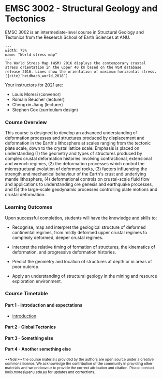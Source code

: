 # EMSC 3002 - Structural Geology and Tectonics

EMSC 3002 is an intermediate-level course in Structural Geology and Tectonics from the Research School of Earth Sciences at ANU.

```{figure} https://www.researchgate.net/profile/Oliver-Heidbach/publication/327061751/figure/fig2/AS:675475772940291@1538057382465/The-World-Stress-Map-WSM-2016-displays-the-contemporary-crustal-stress-orientation-in_W640.jpg
---
width: 75%
name: "World stress map"
---
The World Stress Map (WSM) 2016 displays the contemporary crustal stress orientation in the upper 40 km based on the WSM database release 2016. Lines show the orientation of maximum horizontal stress. ({cite}`heidbach_world_2018`)
```

Your instructors for 2021 are:

  - Louis Moresi (convenor)
  - Romain Beucher (lecturer)
  - Chengxin Jiang (lecturer)
  - Stephen Cox (curriculum design)


### Course Overview

This course is designed to develop an advanced understanding of deformation processes and structures produced by displacement and deformation in the Earth's lithosphere at scales ranging from the tectonic plate scale, down to the crystal lattice scale. Emphasis is placed on understanding (1) the geometry and types of structures produced by complex crustal deformation histories involving contractional, extensional and wrench regimes, (2) the deformation processes which control the microstructural evolution of deformed rocks, (3) factors influencing the strength and mechanical behaviour of the Earth's crust and underlying mantle lithosphere, (4) deformational controls on crustal-scale fluid flow and applications to understanding ore genesis and earthquake processes, and (5) the large-scale geodynamic processes controlling plate motions and crustal deformation.

<!-- Note, we will have to adjust the above to match our content without really changing anything !! -->

### Learning Outcomes

Upon successful completion, students will have the knowledge and skills to:
  - Recognise, map and interpret the geological structure of deformed continental regimes, from mildly deformed upper crustal regimes to complexly deformed, deeper crustal regimes.

  - Interpret the relative timing of formation of structures, the kinematics of deformation, and progressive deformation histories.
  - Predict the geometry and location of structures at depth or in areas of poor outcrop.
  - Apply an understanding of structural geology in the mining and resource exploration environment.

<!-- Note, we will have to adjust the above to match our content without really changing anything !! -->

### Course Timetable

#### Part 1 - Introduction and expectations

  - [Introduction](Lectures/Lecture-1-Introduction)

#### Part 2 - Global Tectonics 

#### Part 3 - Something else

#### Part 4 - Another something else


<small>
**NoB:** the course materials provided by the authors are open source under a creative commons licence. 
We acknowledge the contribution of the community in providing other materials and we endeavour to 
provide the correct attribution and citation. Please contact louis.moresi@anu.edu.au for updates and 
corrections.
</small>